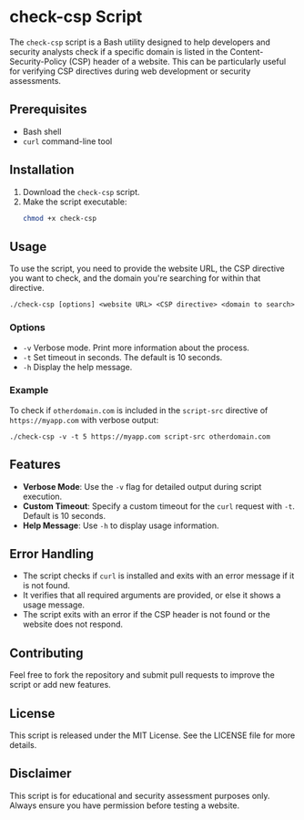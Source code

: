 # check-csp Script

The `check-csp` script is a Bash utility designed to help developers and security analysts check if a specific domain is listed in the Content-Security-Policy (CSP) header of a website. This can be particularly useful for verifying CSP directives during web development or security assessments.

## Prerequisites

- Bash shell
- `curl` command-line tool

## Installation

1. Download the `check-csp` script.
2. Make the script executable:
   ```bash
   chmod +x check-csp
   ```

## Usage

To use the script, you need to provide the website URL, the CSP directive you want to check, and the domain you're searching for within that directive.

```
./check-csp [options] <website URL> <CSP directive> <domain to search>
```

### Options

- `-v` Verbose mode. Print more information about the process.
- `-t` Set timeout in seconds. The default is 10 seconds.
- `-h` Display the help message.

### Example

To check if `otherdomain.com` is included in the `script-src` directive of `https://myapp.com` with verbose output:

```
./check-csp -v -t 5 https://myapp.com script-src otherdomain.com
```

## Features

- **Verbose Mode**: Use the `-v` flag for detailed output during script execution.
- **Custom Timeout**: Specify a custom timeout for the `curl` request with `-t`. Default is 10 seconds.
- **Help Message**: Use `-h` to display usage information.

## Error Handling

- The script checks if `curl` is installed and exits with an error message if it is not found.
- It verifies that all required arguments are provided, or else it shows a usage message.
- The script exits with an error if the CSP header is not found or the website does not respond.

## Contributing

Feel free to fork the repository and submit pull requests to improve the script or add new features.

## License

This script is released under the MIT License. See the LICENSE file for more details.

## Disclaimer

This script is for educational and security assessment purposes only. Always ensure you have permission before testing a website.
